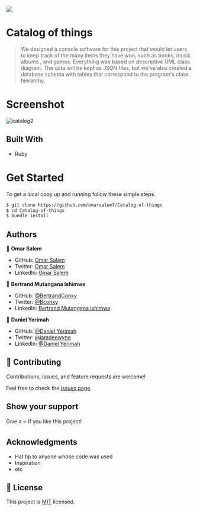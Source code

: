 ![](https://img.shields.io/badge/Catalog-Things-redViolet)

# Catalog of things

> We designed a console software for this project that would let users to keep track of the many items they have won, such as books, music albums , and games. Everything was based on descriptive UML class diagram. The data will be kept as JSON files, but we've also created a database schema with tables that correspond to the program's class hierarchy.

# Screenshot
![catalog2](https://user-images.githubusercontent.com/90222110/165717419-4c45c741-07bc-4f05-879d-253b277313ff.png)

## Built With

- Ruby

# Get Started
To get a local copy up and running follow these simple steps.

```bash
$ git clone https://github.com/omarsalem7/Catalog-of-things 
$ cd Catalog-of-things 
$ bundle install 
```

## Authors

👤 **Omar Salem**

- GitHub: [Omar Salem](https://github.com/omarsalem7)
- Twitter: [Omar Salem](https://twitter.com/Omar80491499)
- LinkedIn: [Omar Salem](https://www.linkedin.com/in/omar-salem-a6945b177/)

👤 **Bertrand Mutangana Ishimwe**

- GitHub: [@BertrandConxy](https://github.com/BertrandConxy)
- Twitter: [@Bconxy](https://twitter.com/BertrandMutanga)
- LinkedIn: [Bertrand Mutangana Ishimwe](https://www.linkedin.com/in/bertrandmutangana)

👤 **Daniel Yerimah**
- GitHub: [@Daniel Yerimah](https://github.com/yerimah)
- Twitter: [@iamdeewyne](https://twitter.com/iamdeewyne)
- LinkedIn: [@Daniel Yerimah](https://linkedin.com/in/daniel-yerimah)


## 🤝 Contributing

Contributions, issues, and feature requests are welcome!

Feel free to check the [issues page](https://github.com/omarsalem7/Catalog-of-things/issues/).

## Show your support

Give a ⭐️ if you like this project!

## Acknowledgments

- Hat tip to anyone whose code was used
- Inspiration
- etc

## 📝 License

This project is [MIT](./MIT.md) licensed.
